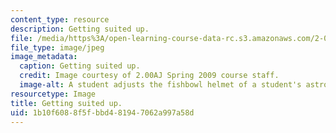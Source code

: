 ```yaml
---
content_type: resource
description: Getting suited up.
file: /media/https%3A/open-learning-course-data-rc.s3.amazonaws.com/2-00aj-exploring-sea-space-earth-fundamentals-of-engineering-design-spring-2009/1b10f6088f5fbbd481947062a997a58d_1.jpeg
file_type: image/jpeg
image_metadata:
  caption: Getting suited up.
  credit: Image courtesy of 2.00AJ Spring 2009 course staff.
  image-alt: A student adjusts the fishbowl helmet of a student's astronaut suit.
resourcetype: Image
title: Getting suited up.
uid: 1b10f608-8f5f-bbd4-8194-7062a997a58d
---
```

